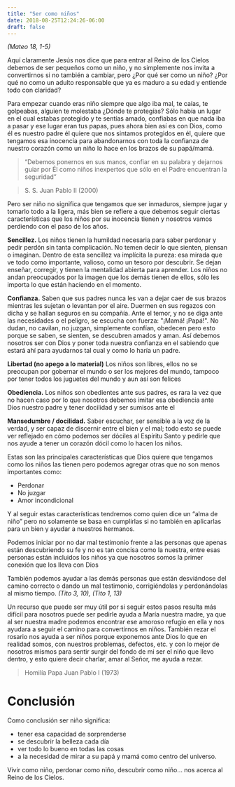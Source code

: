 ```yaml
---
title: "Ser como niños"
date: 2018-08-25T12:24:26-06:00
draft: false
---
```



*(Mateo 18, 1-5)*

Aquí claramente Jesús nos dice que para entrar al Reino de los Cielos debemos de ser pequeños como un niño, y no simplemente nos invita a convertirnos si no también a cambiar, pero ¿Por qué ser como un niño? ¿Por qué no como un adulto responsable que ya es maduro a su edad y entiende todo con claridad? 

Para empezar cuando eras niño siempre que algo iba mal, te caías, te golpeabas, alguien te molestaba ¿Dónde te protegías? Sólo había un lugar en el cual estabas protegido y te sentías amado, confiabas en que nada iba a pasar y ese lugar eran tus papas, pues ahora bien así es con Dios, como él es nuestro padre él quiere que nos sintamos protegidos en él, quiere que tengamos esa inocencia para abandonarnos con toda la confianza de nuestro corazón como un niño lo hace en los brazos de su papá/mamá.

> “Debemos ponernos en sus manos, confiar en su palabra y dejarnos guiar por Él como niños inexpertos que sólo en el Padre encuentran la seguridad”

> S. S. Juan Pablo II (2000)

Pero ser niño no significa que tengamos que ser inmaduros, siempre jugar y tomarlo todo a la ligera, más bien se refiere a que debemos seguir ciertas características que los niños por su inocencia tienen y nosotros vamos perdiendo con el paso de los años. 

**Sencillez.** Los niños tienen la humildad necesaria para saber perdonar y pedir perdón sin tanta complicación. No temen decir lo que sienten, piensan o imaginan. Dentro de esta sencillez va implícita la pureza: esa mirada que ve todo como importante, valioso, como un tesoro por descubrir. Se dejan enseñar, corregir, y tienen la mentalidad abierta para aprender. 
Los niños no andan preocupados por la imagen que los demás tienen de ellos, sólo les importa lo que están haciendo en el momento.

**Confianza.** Saben que sus padres nunca les van a dejar caer de sus brazos mientras les sujetan o levantan por el aire. Duermen en sus regazos con dicha y se hallan seguros en su compañía. Ante el temor, y no se diga ante las necesidades o el peligro, se escucha con fuerza: "¡Mamá! ¡Papá!". No dudan, no cavilan, no juzgan, simplemente confían, obedecen pero esto porque se saben, se sienten, se descubren amados y aman. Así debemos nosotros ser con Dios y poner toda nuestra confianza en el sabiendo que estará ahí para ayudarnos tal cual y como lo haría un padre.

**Libertad (no apego a lo material)** Los niños son libres, ellos no se preocupan por gobernar el mundo o ser los mejores del mundo, tampoco por tener todos los juguetes del mundo y aun así son felices

**Obediencia.** Los niños son obedientes ante sus padres, es rara la vez que no hacen caso por lo que nosotros debemos imitar esa obediencia ante Dios nuestro padre y tener docilidad y ser  sumisos ante el

**Mansedumbre / docilidad.** Saber escuchar, ser sensible a la voz de la verdad, y ser capaz de discernir entre el bien y el mal; todo esto se puede ver reflejado en cómo podemos ser dóciles al Espíritu Santo y pedirle que nos ayude a tener un corazón dócil como lo hacen los niños.

Estas son las principales características que Dios quiere que tengamos como los niños las tienen pero podemos agregar otras que no son menos importantes como:

-	Perdonar
-	No juzgar
-	Amor incondicional

Y al seguir estas características tendremos como quien dice un “alma de niño” pero no solamente se basa en cumplirlas si no también en aplicarlas para un bien y ayudar a nuestros hermanos.

Podemos iniciar por no dar mal testimonio frente a las personas que apenas están descubriendo su fe y no es tan concisa como la nuestra, entre esas personas están incluidos los niños ya que nosotros somos la primer conexión que los lleva con Dios

También podemos ayudar a las demás personas que están desviándose del camino correcto o dando un mal testimonio, corrigiéndolas y perdonándolas al mismo tiempo. *(Tito 3, 10), (Tito 1, 13)*

Un recurso que puede ser muy útil por si seguir estos pasos resulta más difícil para nosotros puede ser pedirle ayuda a María nuestra madre, ya que al ser nuestra madre podemos encontrar ese amoroso refugio en ella y nos ayudara a seguir el camino para convertirnos en niños.
También rezar el rosario nos ayuda a ser niños porque exponemos ante Dios lo que en realidad somos, con nuestros problemas, defectos, etc. y con lo mejor de nosotros mismos para sentir surgir del fondo de mi ser el niño que llevo dentro, y esto quiere decir charlar, amar al Señor, me ayuda a rezar.

> Homilía Papa Juan Pablo I (1973)

# Conclusión
Como conclusión ser niño significa:
-	tener esa capacidad de sorprenderse
-	se descubrir la belleza cada día
-	ver todo lo bueno en todas las cosas
-	a la necesidad de mirar a su papá y mamá como centro del universo. 

Vivir como niño, perdonar como niño, descubrir como niño… nos acerca al Reino de los Cielos.



